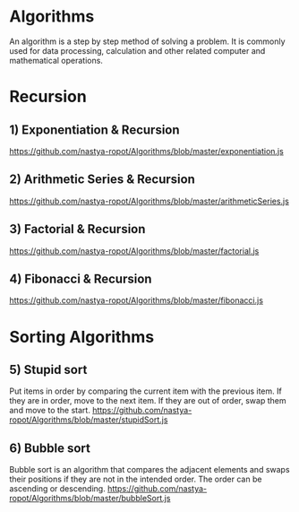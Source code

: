 # Algorithms
An algorithm is a step by step method of solving a problem. It is commonly used for data processing, calculation and other related computer and mathematical operations.

# Recursion

## 1) Exponentiation & Recursion
https://github.com/nastya-ropot/Algorithms/blob/master/exponentiation.js

## 2) Arithmetic Series & Recursion
https://github.com/nastya-ropot/Algorithms/blob/master/arithmeticSeries.js

## 3) Factorial & Recursion
https://github.com/nastya-ropot/Algorithms/blob/master/factorial.js

## 4) Fibonacci & Recursion
https://github.com/nastya-ropot/Algorithms/blob/master/fibonacci.js

# Sorting Algorithms

## 5) Stupid sort
Put items in order by comparing the current item with the previous item. If they are in order, move to the next item. If they are out of order, swap them and move to the start. 
https://github.com/nastya-ropot/Algorithms/blob/master/stupidSort.js

## 6) Bubble sort
Bubble sort is an algorithm that compares the adjacent elements and swaps their positions if they are not in the intended order. The order can be ascending or descending.
https://github.com/nastya-ropot/Algorithms/blob/master/bubbleSort.js
